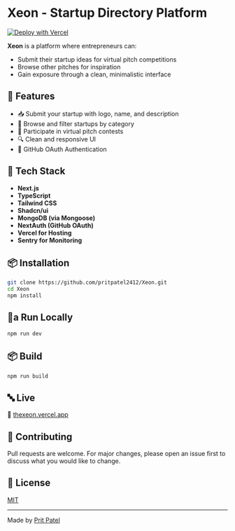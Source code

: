 # Xeon - Startup Directory Platform

[![Deploy with Vercel](https://vercel.com/button)](https://vercel.com/new/clone?repository-url=https://github.com/pritpatel2412/Xeon)

**Xeon** is a platform where entrepreneurs can:

* Submit their startup ideas for virtual pitch competitions
* Browse other pitches for inspiration
* Gain exposure through a clean, minimalistic interface

## 🌟 Features

* 📥 Submit your startup with logo, name, and description
* 📖 Browse and filter startups by category
* 💬 Participate in virtual pitch contests
* 🔍 Clean and responsive UI
* 🔐 GitHub OAuth Authentication

## 🚀 Tech Stack

* **Next.js**
* **TypeScript**
* **Tailwind CSS**
* **Shadcn/ui**
* **MongoDB (via Mongoose)**
* **NextAuth (GitHub OAuth)**
* **Vercel for Hosting**
* **Sentry for Monitoring**

## 📦 Installation

```bash
git clone https://github.com/pritpatel2412/Xeon.git
cd Xeon
npm install
```

## 🧺a Run Locally

```bash
npm run dev
```

## 📦 Build

```bash
npm run build
```

## 🔤 Live

🔗 [thexeon.vercel.app](https://thexeon.vercel.app/)

## 🙌 Contributing

Pull requests are welcome. For major changes, please open an issue first to discuss what you would like to change.

## 📄 License

[MIT](https://choosealicense.com/licenses/mit/)

---

Made by [Prit Patel](https://github.com/pritpatel2412)
